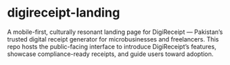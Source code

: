 # digireceipt-landing
A mobile-first, culturally resonant landing page for DigiReceipt — Pakistan’s trusted digital receipt generator for microbusinesses and freelancers. This repo hosts the public-facing interface to introduce DigiReceipt’s features, showcase compliance-ready receipts, and guide users toward adoption.
